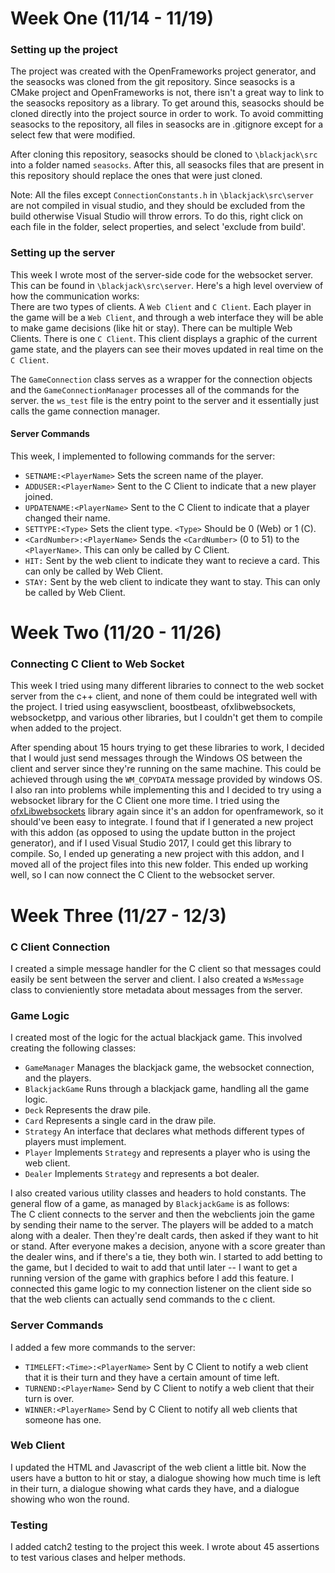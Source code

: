# Week One (11/14 - 11/19)

### Setting up the project
The project was created with the OpenFrameworks project generator, and the seasocks was cloned from the
git repository. Since seasocks is a CMake project and OpenFrameworks is not, there isn't a great way to link
to the seasocks repository as a library. To get around this, seasocks should be cloned directly into the project
source in order to work. To avoid committing seasocks to the repository, all files in seasocks are in .gitignore
except for a select few that were modified.    

After cloning this repository, seasocks should be cloned to ```\blackjack\src``` into a folder named ```seasocks```. After this,
all seasocks files that are present in this repository should replace the ones that were just cloned.    

Note: All the files except ```ConnectionConstants.h``` in ```\blackjack\src\server``` are not compiled in visual studio, and they should be excluded from the build otherwise
Visual Studio will throw errors. To do this, right click on each file in the folder, select properties, and select 'exclude from build'.    

### Setting up the server
This week I wrote most of the server-side code for the websocket server. This can be found in ```\blackjack\src\server```. Here's a high
level overview of how the communication works:  
There are two types of clients. A ```Web Client``` and ```C Client```. Each player in the game will be a ```Web Client```, and through
a web interface they will be able to make game decisions (like hit or stay). There can be multiple Web Clients. There is one ```C Client```. This
client displays a graphic of the current game state, and the players can see their moves updated in real time on the ```C Client```.    

The ```GameConnection``` class serves as a wrapper for the connection objects and the ```GameConnectionManager``` processes all of the commands for the server. the ```ws_test``` file is the entry point to the server and it essentially just calls the game connection manager.    

#### Server Commands
This week, I implemented to following commands for the server:  
- ```SETNAME:<PlayerName>``` Sets the screen name of the player.
- ```ADDUSER:<PlayerName>``` Sent to the C Client to indicate that a new player joined.
- ```UPDATENAME:<PlayerName>``` Sent to the C Client to indicate that a player changed their name.
- ```SETTYPE:<Type>``` Sets the client type. ```<Type>``` Should be 0 (Web) or 1 (C).
- ```<CardNumber>:<PlayerName>``` Sends the ```<CardNumber>``` (0 to 51) to the ```<PlayerName>```. This can only be called by C Client.
- ```HIT:``` Sent by the web client to indicate they want to recieve a card. This can only be called by Web Client.
- ```STAY:``` Sent by the web client to indicate they want to stay. This can only be called by Web Client.

# Week Two (11/20 - 11/26)
### Connecting C Client to Web Socket
This week I tried using many different libraries to connect to the web socket server from the c++ client,
and none of them could be integrated well with the project. I tried using easywsclient, boostbeast, ofxlibwebsockets,
websocketpp, and various other libraries, but I couldn't get them to compile when added to the project.    

After spending about 15 hours trying to get these libraries to work, I decided that I would just send messages through the Windows OS between the client and server since they're running on the same machine. This could be achieved through using the ```WM_COPYDATA```
message provided by windows OS. I also ran into problems while implementing this and I decided to try using a websocket library for the C Client one more time. I tried using the [ofxLibwebsockets](https://github.com/robotconscience/ofxLibwebsockets) library again since it's an addon for openframework, so it should've been easy to integrate. I found that 
if I generated a new project with this addon (as opposed to using the update button in the project generator), and if I used Visual
Studio 2017, I could get this library to compile. So, I ended up generating a new project with this addon, and I moved all of the project files into this new folder. This ended up working well, so I can now connect the C Client to the websocket server.    


# Week Three (11/27 - 12/3)
### C Client Connection
I created a simple message handler for the C client so that messages could easily be sent between the server and client. 
I also created a ```WsMessage``` class to convieniently store metadata about messages from the server.    

### Game Logic
I created most of the logic for the actual blackjack game. This involved creating the following classes:
- ```GameManager``` Manages the blackjack game, the websocket connection, and the players.
- ```BlackjackGame``` Runs through a blackjack game, handling all the game logic.
- ```Deck``` Represents the draw pile.
- ```Card``` Represents a single card in the draw pile.
- ```Strategy``` An interface that declares what methods different types of players must implement.
- ```Player``` Implements ```Strategy``` and represents a player who is using the web client.
- ```Dealer``` Implements ```Strategy``` and represents a bot dealer.
  
I also created various utility classes and headers to hold constants. The general flow of a game, as managed
by ```BlackjackGame``` is as follows:    
The C client connects to the server and then the webclients join the game by sending their name to the server. The
players will be added to a match along with a dealer. Then they're dealt cards, then asked if they
want to hit or stand. After everyone makes a decision, anyone with a score greater than the dealer wins, and if there's
a tie, they both win. I started to add betting to the game, but I decided to wait to add that until later -- I want to get a running version of the game with graphics before I add this feature. I connected this game logic to my connection listener on the client side so that the web clients can actually send commands to the c client.

### Server Commands
I added a few more commands to the server:
- ```TIMELEFT:<Time>:<PlayerName>``` Sent by C Client to notify a web client that it is their turn and they have a certain amount of time left.
- ```TURNEND:<PlayerName>``` Send by C Client to notify a web client that their turn is over.
- ```WINNER:<PlayerName>``` Send by C Client to notify all web clients that someone has one.

### Web Client
I updated the HTML and Javascript of the web client a little bit. Now the users have a button to hit or stay, a
dialogue showing how much time is left in their turn, a dialogue showing what cards they have, and a dialogue showing
who won the round.

### Testing
I added catch2 testing to the project this week. I wrote about 45 assertions to test various clases and helper methods.